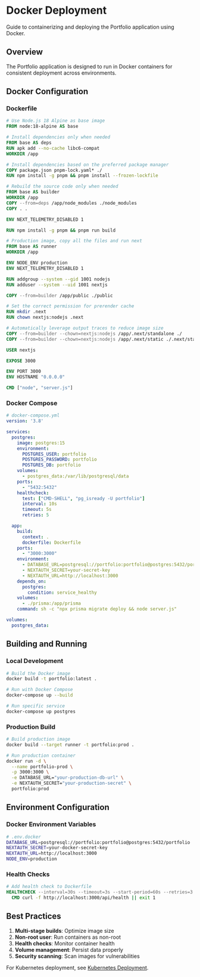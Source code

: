 # Docker Deployment

Guide to containerizing and deploying the Portfolio application using Docker.

## Overview

The Portfolio application is designed to run in Docker containers for consistent deployment across environments.

## Docker Configuration

### Dockerfile

```dockerfile
# Use Node.js 18 Alpine as base image
FROM node:18-alpine AS base

# Install dependencies only when needed
FROM base AS deps
RUN apk add --no-cache libc6-compat
WORKDIR /app

# Install dependencies based on the preferred package manager
COPY package.json pnpm-lock.yaml* ./
RUN npm install -g pnpm && pnpm install --frozen-lockfile

# Rebuild the source code only when needed
FROM base AS builder
WORKDIR /app
COPY --from=deps /app/node_modules ./node_modules
COPY . .

ENV NEXT_TELEMETRY_DISABLED 1

RUN npm install -g pnpm && pnpm run build

# Production image, copy all the files and run next
FROM base AS runner
WORKDIR /app

ENV NODE_ENV production
ENV NEXT_TELEMETRY_DISABLED 1

RUN addgroup --system --gid 1001 nodejs
RUN adduser --system --uid 1001 nextjs

COPY --from=builder /app/public ./public

# Set the correct permission for prerender cache
RUN mkdir .next
RUN chown nextjs:nodejs .next

# Automatically leverage output traces to reduce image size
COPY --from=builder --chown=nextjs:nodejs /app/.next/standalone ./
COPY --from=builder --chown=nextjs:nodejs /app/.next/static ./.next/static

USER nextjs

EXPOSE 3000

ENV PORT 3000
ENV HOSTNAME "0.0.0.0"

CMD ["node", "server.js"]
```

### Docker Compose

```yaml
# docker-compose.yml
version: '3.8'

services:
  postgres:
    image: postgres:15
    environment:
      POSTGRES_USER: portfolio
      POSTGRES_PASSWORD: portfolio
      POSTGRES_DB: portfolio
    volumes:
      - postgres_data:/var/lib/postgresql/data
    ports:
      - "5432:5432"
    healthcheck:
      test: ["CMD-SHELL", "pg_isready -U portfolio"]
      interval: 10s
      timeout: 5s
      retries: 5

  app:
    build:
      context: .
      dockerfile: Dockerfile
    ports:
      - "3000:3000"
    environment:
      - DATABASE_URL=postgresql://portfolio:portfolio@postgres:5432/portfolio
      - NEXTAUTH_SECRET=your-secret-key
      - NEXTAUTH_URL=http://localhost:3000
    depends_on:
      postgres:
        condition: service_healthy
    volumes:
      - ./prisma:/app/prisma
    command: sh -c "npx prisma migrate deploy && node server.js"

volumes:
  postgres_data:
```

## Building and Running

### Local Development

```bash
# Build the Docker image
docker build -t portfolio:latest .

# Run with Docker Compose
docker-compose up --build

# Run specific service
docker-compose up postgres
```

### Production Build

```bash
# Build production image
docker build --target runner -t portfolio:prod .

# Run production container
docker run -d \
  --name portfolio-prod \
  -p 3000:3000 \
  -e DATABASE_URL="your-production-db-url" \
  -e NEXTAUTH_SECRET="your-production-secret" \
  portfolio:prod
```

## Environment Configuration

### Docker Environment Variables

```bash
# .env.docker
DATABASE_URL=postgresql://portfolio:portfolio@postgres:5432/portfolio
NEXTAUTH_SECRET=your-docker-secret-key
NEXTAUTH_URL=http://localhost:3000
NODE_ENV=production
```

### Health Checks

```dockerfile
# Add health check to Dockerfile
HEALTHCHECK --interval=30s --timeout=3s --start-period=60s --retries=3 \
  CMD curl -f http://localhost:3000/api/health || exit 1
```

## Best Practices

1. **Multi-stage builds**: Optimize image size
2. **Non-root user**: Run containers as non-root
3. **Health checks**: Monitor container health
4. **Volume management**: Persist data properly
5. **Security scanning**: Scan images for vulnerabilities

For Kubernetes deployment, see [Kubernetes Deployment](kubernetes.md).